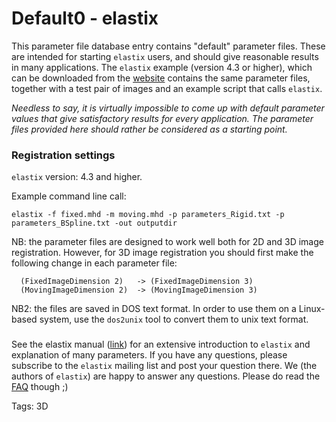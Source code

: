 
# Default0 - elastix

This parameter file database entry contains "default" parameter files. These are intended for starting `elastix` users, and should give reasonable results in many applications. The `elastix` example (version 4.3 or higher), which can be downloaded from the [website][1] contains the same parameter files, together with a test pair of images and an example script that calls `elastix`.

_Needless to say, it is virtually impossible to come up with default parameter values that give satisfactory results for every application. The parameter files provided here should rather be considered as a starting point._

###  Registration settings

`elastix` version: 4.3 and higher.

Example command line call:

    elastix -f fixed.mhd -m moving.mhd -p parameters_Rigid.txt -p parameters_BSpline.txt -out outputdir


NB: the parameter files are designed to work well both for 2D and 3D image registration. However, for 3D image registration you should first make the following change in each parameter file: ` `


      (FixedImageDimension 2)   -> (FixedImageDimension 3)
      (MovingImageDimension 2)  -> (MovingImageDimension 3)


NB2: the files are saved in DOS text format. In order to use them on a Linux-based system, use the `dos2unix` tool to convert them to unix text format.
###

See the elastix manual ([link][2]) for an extensive introduction to `elastix` and explanation of many parameters. If you have any questions, please subscribe to the `elastix` mailing list and post your question there. We (the authors of `elastix`) are happy to answer any questions. Please do read the [FAQ][3] though ;)

[1]: http://elastix.isi.uu.nl/download.php
[2]: http://elastix.isi.uu.nl
[3]: http://elastix.isi.uu.nl/FAQ.php

Tags: 3D
